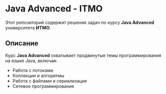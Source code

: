 # Java Advanced - ITMO

Этот репозиторий содержит решения задач по курсу **Java Advanced** университета **ИТМО**.

## Описание
Курс **Java Advanced** охватывает продвинутые темы программирования на языке Java, включая:
- Работа с потоками
- Коллекции и алгоритмы
- Работа с файлами и сериализация
- Сетевое программирование
